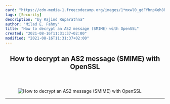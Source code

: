 ```yaml
---
card: "https://cdn-media-1.freecodecamp.org/images/1*mxwl0_gdFfhnpXeh8RozCA.jpeg"
tags: [Security]
description: "by Rajind Ruparathna"
author: "Milad E. Fahmy"
title: "How to decrypt an AS2 message (SMIME) with OpenSSL"
created: "2021-08-16T11:31:37+02:00"
modified: "2021-08-16T11:31:37+02:00"
---
```

<div class="site-wrapper">
<main id="site-main" class="site-main outer">
<div class="inner">
<article class="post-full post tag-security tag-openssl tag-b2b tag-tech tag-technology ">
<header class="post-full-header">
<h1 class="post-full-title">How to decrypt an AS2 message (SMIME) with OpenSSL</h1>
</header>
<figure class="post-full-image">
<picture>
<source media="(max-width: 700px)" sizes="1px" srcset="data:image/gif;base64,R0lGODlhAQABAIAAAAAAAP///yH5BAEAAAAALAAAAAABAAEAAAIBRAA7 1w">
<source media="(min-width: 701px)" sizes="(max-width: 800px) 400px,
(max-width: 1170px) 700px,
1400px" srcset="https://cdn-media-1.freecodecamp.org/images/1*mxwl0_gdFfhnpXeh8RozCA.jpeg 300w,
https://cdn-media-1.freecodecamp.org/images/1*mxwl0_gdFfhnpXeh8RozCA.jpeg 600w,
https://cdn-media-1.freecodecamp.org/images/1*mxwl0_gdFfhnpXeh8RozCA.jpeg 1000w,
https://cdn-media-1.freecodecamp.org/images/1*mxwl0_gdFfhnpXeh8RozCA.jpeg 2000w">
<img onerror="this.style.display='none'" src="https://cdn-media-1.freecodecamp.org/images/1*mxwl0_gdFfhnpXeh8RozCA.jpeg" alt="How to decrypt an AS2 message (SMIME) with OpenSSL">
</picture>
</figure>
<section class="post-full-content">
<div class="post-content medium-migrated-article">
</div>
<hr>
</section>
</article>
</div>
</main>
</div>
<!-- Google Tag Manager (noscript) -->
<!-- End Google Tag Manager (noscript) -->
